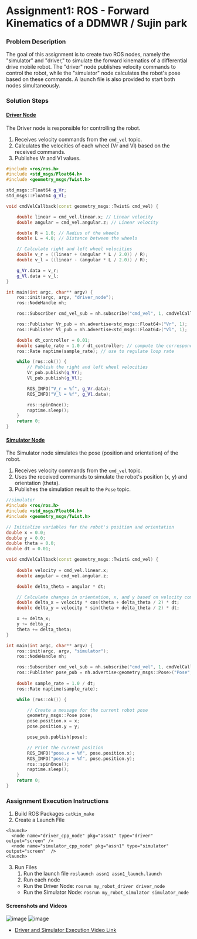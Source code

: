 # Assignment1: ROS - Forward Kinematics of a DDMWR / Sujin park

### Problem Description
The goal of this assignment is to create two ROS nodes, namely the "simulator" and "driver," to simulate the forward kinematics of a differential drive mobile robot. The "driver" node publishes velocity commands to control the robot, while the "simulator" node calculates the robot's pose based on these commands. A launch file is also provided to start both nodes simultaneously.
###  Solution Steps
#### [Driver Node](https://github.com/soojin-p/UNLV_CpE476/blob/master/assn1/src/driver.cpp)
The Driver node is responsible for controlling the robot.
1. Receives velocity commands from the `cmd_vel` topic.
2. Calculates the velocities of each wheel (Vr and Vl) based on the received commands.
3. Publishes Vr and Vl values.
```cpp
#include <ros/ros.h>
#include <std_msgs/Float64.h>
#include <geometry_msgs/Twist.h>

std_msgs::Float64 g_Vr;
std_msgs::Float64 g_Vl;

void cmdVelCallback(const geometry_msgs::Twist& cmd_vel) {

	double linear = cmd_vel.linear.x; // Linear velocity
	double angular = cmd_vel.angular.z; // Linear velocity

	double R = 1.0; // Radius of the wheels
	double L = 4.0; // Distance between the wheels

	// Calculate right and left wheel velocities
	double v_r = ((linear + (angular * L / 2.0)) / R);
	double v_l = ((linear - (angular * L / 2.0)) / R);

	g_Vr.data = v_r;
	g_Vl.data = v_l;
}

int main(int argc, char** argv) {
	ros::init(argc, argv, "driver_node");
	ros::NodeHandle nh;

	ros::Subscriber cmd_vel_sub = nh.subscribe("cmd_vel", 1, cmdVelCallback);

	ros::Publisher Vr_pub = nh.advertise<std_msgs::Float64>("Vr", 1);
	ros::Publisher Vl_pub = nh.advertise<std_msgs::Float64>("Vl", 1);

	double dt_controller = 0.01;
	double sample_rate = 1.0 / dt_controller; // compute the corresponding update frequency 
	ros::Rate naptime(sample_rate); // use to regulate loop rate 

	while (ros::ok()) {
		// Publish the right and left wheel velocities
		Vr_pub.publish(g_Vr);
		Vl_pub.publish(g_Vl);

		ROS_INFO("V_r = %f", g_Vr.data);
		ROS_INFO("V_l = %f", g_Vl.data);

		ros::spinOnce();
		naptime.sleep();
	}
	return 0;
}
```
   
#### [Simulator Node](https://github.com/soojin-p/UNLV_CpE476/blob/master/assn1/src/simulator.cpp)
The Simulator node simulates the pose (position and orientation) of the robot. 
1. Receives velocity commands from the `cmd_vel` topic.
2. Uses the received commands to simulate the robot's position (x, y) and orientation (theta).
3. Publishes the simulation result to the `Pose` topic.
```cpp
//simulator
#include <ros/ros.h>
#include <std_msgs/Float64.h>
#include <geometry_msgs/Twist.h>

// Initialize variables for the robot's position and orientation
double x = 0.0;
double y = 0.0;
double theta = 0.0;
double dt = 0.01;

void cmdVelCallback(const geometry_msgs::Twist& cmd_vel) {
   
    double velocity = cmd_vel.linear.x;
    double angular = cmd_vel.angular.z;

    double delta_theta = angular * dt;

    // Calculate changes in orientation, x, and y based on velocity commands
    double delta_x = velocity * cos(theta + delta_theta / 2) * dt;
    double delta_y = velocity * sin(theta + delta_theta / 2) * dt;

    x += delta_x;
    y += delta_y;
    theta += delta_theta;
}

int main(int argc, char** argv) {
    ros::init(argc, argv, "simulator");
    ros::NodeHandle nh;

    ros::Subscriber cmd_vel_sub = nh.subscribe("cmd_vel", 1, cmdVelCallback);
    ros::Publisher pose_pub = nh.advertise<geometry_msgs::Pose>("Pose", 1);
 
    double sample_rate = 1.0 / dt;
    ros::Rate naptime(sample_rate);

    while (ros::ok()) {

        // Create a message for the current robot pose
        geometry_msgs::Pose pose;
        pose.position.x = x;
        pose.position.y = y;

        pose_pub.publish(pose);

        // Print the current position 
        ROS_INFO("pose.x = %f", pose.position.x);
        ROS_INFO("pose.y = %f", pose.position.y);
        ros::spinOnce();
        naptime.sleep();
    }
    return 0;
}
```
### Assignment Execution Instructions

1. Build ROS Packages
   ``` catkin_make ```
2. Create a Launch File
```
<launch>
  <node name="driver_cpp_node" pkg="assn1" type="driver" output="screen" />
  <node name="simulator_cpp_node" pkg="assn1" type="simulator" output="screen"  />
<launch>
```
3. Run Files
   1. Run the launch file
      `roslaunch assn1 assn1_launch.launch`
   2. Run each node 
   - Run the Driver Node: `rosrun my_robot_driver driver_node`
   - Run the Simulator Node: `rosrun my_robot_simulator simulator_node`

#### Screenshots and Videos
![image](https://github.com/soojin-p/UNLV_CpE476/assets/72116811/31a92f6c-df5d-4b9f-a137-b8b8a4744a35)
![image](https://github.com/soojin-p/UNLV_CpE476/assets/72116811/216d2460-1cab-496d-b0f3-62129256b5a9)

- [Driver and Simulator Execution Video Link](https://youtu.be/07lgEeBNV0I)
